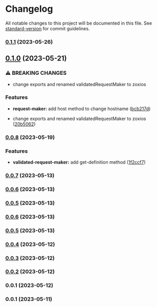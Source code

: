# Changelog

All notable changes to this project will be documented in this file. See [standard-version](https://github.com/conventional-changelog/standard-version) for commit guidelines.

### [0.1.1](https://github.com/strictest-coral/zoxios/compare/v0.1.0...v0.1.1) (2023-05-26)

## [0.1.0](https://github.com/strictest-coral/zoxios/compare/v0.0.8...v0.1.0) (2023-05-21)


### ⚠ BREAKING CHANGES

* change exports and renamed validatedRequestMaker to zoxios

### Features

* **request-maker:** add host method to change hostname ([bcb217d](https://github.com/strictest-coral/zoxios/commit/bcb217d2e4b8adb1ee308ad1f19c05253a85fb99))


* change exports and renamed validatedRequestMaker to zoxios ([20b5062](https://github.com/strictest-coral/zoxios/commit/20b50629eedea8b08f524915904372eaa90df958))

### [0.0.8](https://github.com/strictest-coral/zoxios/compare/v0.0.7...v0.0.8) (2023-05-19)


### Features

* **validated-request-maker:** add get-definition method ([1f2ccf7](https://github.com/strictest-coral/zoxios/commit/1f2ccf75ad3bf384b92fafc6f5e11ec831230c82))

### [0.0.7](https://github.com/strictest-coral/zoxios/compare/v0.0.6...v0.0.7) (2023-05-13)

### [0.0.6](https://github.com/strictest-coral/zoxios/compare/v0.0.5...v0.0.6) (2023-05-13)

### [0.0.5](https://github.com/strictest-coral/zoxios/compare/v0.0.4...v0.0.5) (2023-05-13)

### [0.0.6](https://github.com/strictest-coral/zoxios/compare/v0.0.4...v0.0.6) (2023-05-13)

### [0.0.5](https://github.com/strictest-coral/zoxios/compare/v0.0.4...v0.0.5) (2023-05-13)

### [0.0.4](https://github.com/strictest-coral/zoxios/compare/v0.0.3...v0.0.4) (2023-05-12)

### [0.0.3](https://github.com/strictest-coral/zoxios/compare/v0.0.2...v0.0.3) (2023-05-12)

### [0.0.2](https://github.com/strictest-coral/zoxios/compare/v0.0.1...v0.0.2) (2023-05-12)

### 0.0.1 (2023-05-12)

### 0.0.1 (2023-05-11)
